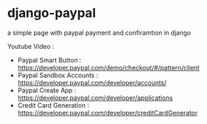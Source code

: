# django-paypal
a simple page with paypal payment and confiramtion in django 


Youtube Video : 


- Paypal Smart Button : https://developer.paypal.com/demo/checkout/#/pattern/client
- Paypal Sandbox Accounts : https://developer.paypal.com/developer/accounts/
- Paypal Create App : https://developer.paypal.com/developer/applications
- Credit Card Generation : https://developer.paypal.com/developer/creditCardGenerator
